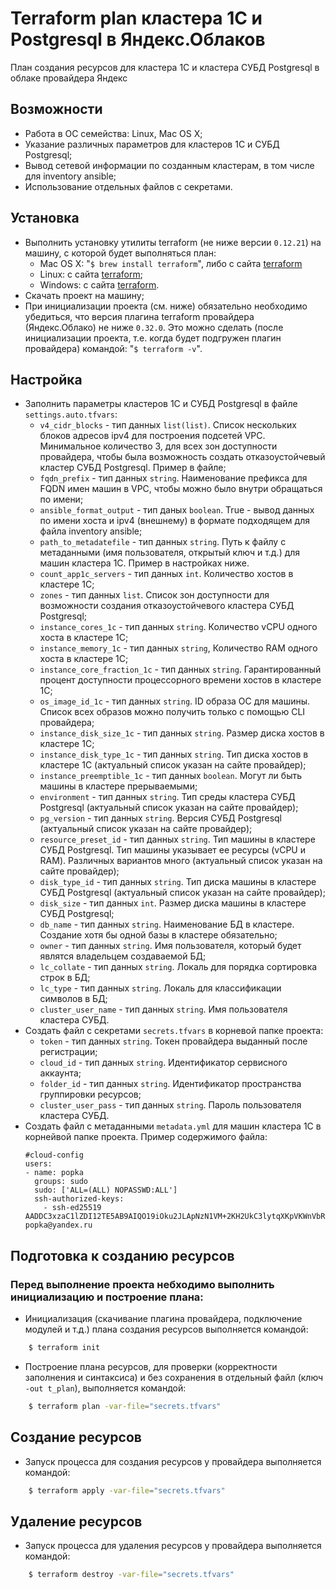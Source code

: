 # Terraform plan кластера 1С и Postgresql в Яндекс.Облаков

План создания ресурсов для кластера 1С и кластера СУБД Postgresql в облаке провайдера Яндекс 

## Возможности

* Работа в ОС семейства: Linux, Mac OS X;
* Указание различных параметров для кластеров 1С и СУБД Postgresql;
* Вывод сетевой информации по созданным кластерам, в том числе для inventory ansible;
* Использование отдельных файлов с секретами.

## Установка
* Выполнить установку утилиты terraform (не ниже версии `0.12.21`) на машину, с которой будет выполняться план:
  * Mac OS X: "`$ brew install terraform`", либо с сайта [terraform](https://www.terraform.io/downloads.html)
  * Linux: с сайта [terraform](https://www.terraform.io/downloads.html);
  * Windows: с сайта [terraform](https://www.terraform.io/downloads.html).
* Скачать проект на машину;
* При инициализации проекта (см. ниже) обязательно необходимо убедиться, что версия плагина terraform провайдера (Яндекс.Облако) не ниже `0.32.0`. Это можно сделать (после инициализации проекта, т.е. когда будет подгружен плагин провайдера) командой: "`$ terraform -v`".

## Настройка
* Заполнить параметры кластеров 1С и СУБД Postgresql в файле `settings.auto.tfvars`:
  * `v4_cidr_blocks` - тип данных `list(list)`. Список нескольких блоков адресов ipv4 для построения подсетей VPC. Минимальное количество 3, для всех зон доступности провайдера, чтобы была возможность создать отказоустойчевый кластер СУБД Postgresql. Пример в файле;
  * `fqdn_prefix` - тип данных `string`. Наименование префикса для FQDN имен машин в VPC, чтобы можно было внутри обращаться по имени;
  * `ansible_format_output` - тип даных `boolean`. True - вывод данных по имени хоста и ipv4 (внешнему) в формате подходящем для файла inventory ansible;
  * `path_to_metadatefile` - тип данных `string`. Путь к файлу с метаданными (имя пользователя, открытый ключ и т.д.) для машин кластера 1С. Пример в настройках ниже.
  * `count_app1c_servers` - тип данных `int`. Количество хостов в кластере 1С;
  * `zones` - тип данных `list`. Список зон доступности для возможности создания отказоустойчевого кластера СУБД Postgresql;
  * `instance_cores_1c` - тип данных `string`. Количество vCPU одного хоста в кластере 1С;
  * `instance_memory_1c` - тип данных `string`, Количество RAM одного хоста в кластере 1С;
  * `instance_core_fraction_1c` - тип данных `string`. Гарантированный процент доступности процессорного времени хостов в кластере 1С;
  * `os_image_id_1c` - тип данных `string`. ID образа ОС для машины. Список всех образов можно получить только с помощью CLI провайдера;
  * `instance_disk_size_1c` - тип данных `string`. Размер диска хостов в кластере 1С;
  * `instance_disk_type_1c` - тип данных `string`. Тип диска хостов в кластере 1С (актуальный список указан на сайте провайдер);
  * `instance_preemptible_1c` - тип данных `boolean`. Могут ли быть машины в кластере прерываемыми;
  * `environment` - тип данных `string`. Тип среды кластера СУБД Postgresql (актуальный список указан на сайте провайдер);
  * `pg_version` - тип данных `string`. Версия СУБД Postgresql (актуальный список указан на сайте провайдер);
  * `resource_preset_id` - тип данных `string`. Тип машины в кластере СУБД Postgresql. Тип машины указывает ее ресурсы (vCPU и RAM). Различных вариантов много (актуальный список указан на сайте провайдер);
  * `disk_type_id` - тип данных `string`. Тип диска машины в кластере СУБД Postgresql (актуальный список указан на сайте провайдер);
  * `disk_size` - тип данных `int`. Размер диска машины в кластере СУБД Postgresql;
  * `db_name` - тип данных `string`. Наименование БД в кластере. Создание хотя бы одной базы в кластере обязательно;
  * `owner` - тип данных `string`. Имя пользователя, который будет являтся владельцем создаваемой БД;
  * `lc_collate` - тип данных `string`. Локаль для порядка сортировка строк в БД;
  * `lc_type` - тип данных `string`. Локаль для классификации символов в БД;
  * `cluster_user_name` - тип данных `string`. Имя пользователя кластера СУБД.
* Создать файл с секретами `seсrets.tfvars` в корневой папке проекта:
    * `token` - тип данных `string`. Токен провайдера выданный после регистрации;
    * `cloud_id` - тип данных `string`. Идентификатор сервисного аккаунта;
    * `folder_id` - тип данных `string`. Идентификатор пространства группировки ресурсов;
    * `cluster_user_pass` - тип данных `string`. Пароль пользователя кластера СУБД.
* Создать файл с метаданными `metadata.yml` для машин кластера 1С в корнейвой папке проекта. Пример содержимого файла:
    ```properties
    #cloud-config
    users:
    - name: popka
      groups: sudo 
      sudo: ['ALL=(ALL) NOPASSWD:ALL']
      ssh-authorized-keys:
        - ssh-ed25519 AADDC3xzaC1lZDI12TE5AB9AIQO19iOku2JLApNzN1VM+2KH2UkC3lytqXKpVKWnVbRa popka@yandex.ru
    ```


## Подготовка к созданию ресурсов
### Перед выполнение проекта небходимо выполнить инициализацию и построение плана:
* Инициализация (скачивание плагина провайдера, подключение модулей и т.д.) плана создания ресурсов выполняется командой:
```sh
    $ terraform init
```
* Построение плана ресурсов, для проверки (корректности заполнения и синтаксиса) и без сохранения в отдельный файл (ключ `-out t_plan`), выполняется командой:
```sh
    $ terraform plan -var-file="secrets.tfvars"
```

## Создание ресурсов
* Запуск процесса для создания ресурсов у провайдера выполняется командой:
```sh
    $ terraform apply -var-file="secrets.tfvars"
```
  
## Удаление ресурсов
* Запуск процесса для удаления ресурсов у провайдера выполняется командой:
```sh
    $ terraform destroy -var-file="secrets.tfvars"
```